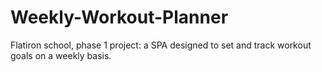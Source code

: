 # Weekly-Workout-Planner
Flatiron school, phase 1 project:  a SPA designed to set and track workout goals on a weekly basis. 
